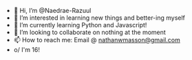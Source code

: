 - 👋 Hi, I’m @Naedrae-Razuul
- 👀 I’m interested in learning new things and better-ing myself
- 🌱 I’m currently learning Python and Javascript!
- 💞️ I’m looking to collaborate on nothing at the moment
- 📫 How to reach me: Email @ nathanwmasson@gmail.com
- o/ I'm 16!
